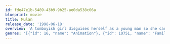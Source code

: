 ```yaml
---
id: fde47e1b-5489-43b9-9b25-ae0da538c06a
blueprint: movie
title: Mulan
release_date: '1998-06-18'
overview: 'A tomboyish girl disguises herself as a young man so she can fight with the Imperial Chinese Army against the invading Huns. With help from wise-cracking dragon Mushu, Mulan just might save her country -- and win the heart of handsome Captain Li Shang.'
genres: '[{"id": 16, "name": "Animation"}, {"id": 10751, "name": "Family"}, {"id": 12, "name": "Adventure"}]'
---
```

